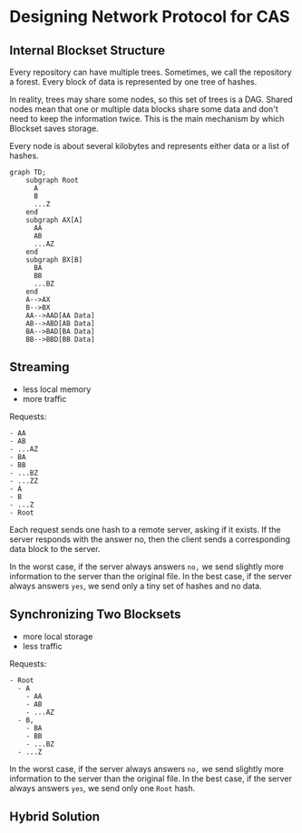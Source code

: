 # Designing Network Protocol for CAS

## Internal Blockset Structure

Every repository can have multiple trees. Sometimes, we call the repository a forest. Every block of data is represented by one tree of hashes.

In reality, trees may share some nodes, so this set of trees is a DAG. Shared nodes mean that one or multiple data blocks share some data and don't need to keep the information twice. This is the main mechanism by which Blockset saves storage.

Every node is about several kilobytes and represents either data or a list of hashes.

```mermaid
graph TD;
    subgraph Root
      A
      B
      ...Z
    end
    subgraph AX[A]
      AA
      AB
      ...AZ
    end
    subgraph BX[B]
      BA
      BB
      ...BZ
    end
    A-->AX
    B-->BX
    AA-->AAD[AA Data]
    AB-->ABD[AB Data]
    BA-->BAD[BA Data]
    BB-->BBD[BB Data]
```

## Streaming

- less local memory
- more traffic

Requests: 
```
- AA
- AB
- ...AZ
- BA
- BB
- ...BZ
- ...ZZ
- A
- B
- ...Z
- Root
```

Each request sends one hash to a remote server, asking if it exists. If the server responds with the answer no, then the client sends a corresponding data block to the server.

In the worst case, if the server always answers `no,` we send slightly more information to the server than the original file. 
In the best case, if the server always answers `yes`, we send only a tiny set of hashes and no data.

## Synchronizing Two Blocksets

- more local storage
- less traffic

Requests: 

```
- Root
  - A
    - AA
    - AB
    - ...AZ
  - B,
    - BA
    - BB
    - ...BZ
  - ...Z
```

In the worst case, if the server always answers `no,` we send slightly more information to the server than the original file. 
In the best case, if the server always answers `yes`, we send only one `Root` hash.

## Hybrid Solution


